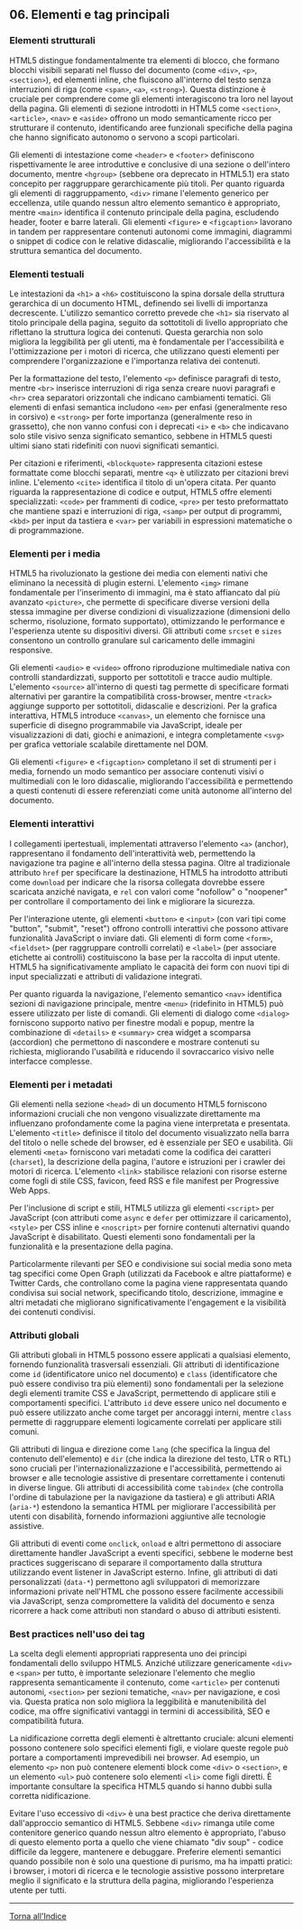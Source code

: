 ## 06. Elementi e tag principali

### Elementi strutturali
HTML5 distingue fondamentalmente tra elementi di blocco, che formano blocchi visibili separati nel flusso del documento (come `<div>`, `<p>`, `<section>`), ed elementi inline, che fluiscono all'interno del testo senza interruzioni di riga (come `<span>`, `<a>`, `<strong>`). Questa distinzione è cruciale per comprendere come gli elementi interagiscono tra loro nel layout della pagina. Gli elementi di sezione introdotti in HTML5 come `<section>`, `<article>`, `<nav>` e `<aside>` offrono un modo semanticamente ricco per strutturare il contenuto, identificando aree funzionali specifiche della pagina che hanno significato autonomo o servono a scopi particolari.

Gli elementi di intestazione come `<header>` e `<footer>` definiscono rispettivamente le aree introduttive e conclusive di una sezione o dell'intero documento, mentre `<hgroup>` (sebbene ora deprecato in HTML5.1) era stato concepito per raggruppare gerarchicamente più titoli. Per quanto riguarda gli elementi di raggruppamento, `<div>` rimane l'elemento generico per eccellenza, utile quando nessun altro elemento semantico è appropriato, mentre `<main>` identifica il contenuto principale della pagina, escludendo header, footer e barre laterali. Gli elementi `<figure>` e `<figcaption>` lavorano in tandem per rappresentare contenuti autonomi come immagini, diagrammi o snippet di codice con le relative didascalie, migliorando l'accessibilità e la struttura semantica del documento.

### Elementi testuali
Le intestazioni da `<h1>` a `<h6>` costituiscono la spina dorsale della struttura gerarchica di un documento HTML, definendo sei livelli di importanza decrescente. L'utilizzo semantico corretto prevede che `<h1>` sia riservato al titolo principale della pagina, seguito da sottotitoli di livello appropriato che riflettano la struttura logica dei contenuti. Questa gerarchia non solo migliora la leggibilità per gli utenti, ma è fondamentale per l'accessibilità e l'ottimizzazione per i motori di ricerca, che utilizzano questi elementi per comprendere l'organizzazione e l'importanza relativa dei contenuti.

Per la formattazione del testo, l'elemento `<p>` definisce paragrafi di testo, mentre `<br>` inserisce interruzioni di riga senza creare nuovi paragrafi e `<hr>` crea separatori orizzontali che indicano cambiamenti tematici. Gli elementi di enfasi semantica includono `<em>` per enfasi (generalmente reso in corsivo) e `<strong>` per forte importanza (generalmente reso in grassetto), che non vanno confusi con i deprecati `<i>` e `<b>` che indicavano solo stile visivo senza significato semantico, sebbene in HTML5 questi ultimi siano stati ridefiniti con nuovi significati semantici.

Per citazioni e riferimenti, `<blockquote>` rappresenta citazioni estese formattate come blocchi separati, mentre `<q>` è utilizzato per citazioni brevi inline. L'elemento `<cite>` identifica il titolo di un'opera citata. Per quanto riguarda la rappresentazione di codice e output, HTML5 offre elementi specializzati: `<code>` per frammenti di codice, `<pre>` per testo preformattato che mantiene spazi e interruzioni di riga, `<samp>` per output di programmi, `<kbd>` per input da tastiera e `<var>` per variabili in espressioni matematiche o di programmazione.

### Elementi per i media
HTML5 ha rivoluzionato la gestione dei media con elementi nativi che eliminano la necessità di plugin esterni. L'elemento `<img>` rimane fondamentale per l'inserimento di immagini, ma è stato affiancato dal più avanzato `<picture>`, che permette di specificare diverse versioni della stessa immagine per diverse condizioni di visualizzazione (dimensioni dello schermo, risoluzione, formato supportato), ottimizzando le performance e l'esperienza utente su dispositivi diversi. Gli attributi come `srcset` e `sizes` consentono un controllo granulare sul caricamento delle immagini responsive.

Gli elementi `<audio>` e `<video>` offrono riproduzione multimediale nativa con controlli standardizzati, supporto per sottotitoli e tracce audio multiple. L'elemento `<source>` all'interno di questi tag permette di specificare formati alternativi per garantire la compatibilità cross-browser, mentre `<track>` aggiunge supporto per sottotitoli, didascalie e descrizioni. Per la grafica interattiva, HTML5 introduce `<canvas>`, un elemento che fornisce una superficie di disegno programmabile via JavaScript, ideale per visualizzazioni di dati, giochi e animazioni, e integra completamente `<svg>` per grafica vettoriale scalabile direttamente nel DOM.

Gli elementi `<figure>` e `<figcaption>` completano il set di strumenti per i media, fornendo un modo semantico per associare contenuti visivi o multimediali con le loro didascalie, migliorando l'accessibilità e permettendo a questi contenuti di essere referenziati come unità autonome all'interno del documento.

### Elementi interattivi
I collegamenti ipertestuali, implementati attraverso l'elemento `<a>` (anchor), rappresentano il fondamento dell'interattività web, permettendo la navigazione tra pagine e all'interno della stessa pagina. Oltre al tradizionale attributo `href` per specificare la destinazione, HTML5 ha introdotto attributi come `download` per indicare che la risorsa collegata dovrebbe essere scaricata anziché navigata, e `rel` con valori come "nofollow" o "noopener" per controllare il comportamento dei link e migliorare la sicurezza.

Per l'interazione utente, gli elementi `<button>` e `<input>` (con vari tipi come "button", "submit", "reset") offrono controlli interattivi che possono attivare funzionalità JavaScript o inviare dati. Gli elementi di form come `<form>`, `<fieldset>` (per raggruppare controlli correlati) e `<label>` (per associare etichette ai controlli) costituiscono la base per la raccolta di input utente. HTML5 ha significativamente ampliato le capacità dei form con nuovi tipi di input specializzati e attributi di validazione integrati.

Per quanto riguarda la navigazione, l'elemento semantico `<nav>` identifica sezioni di navigazione principale, mentre `<menu>` (ridefinito in HTML5) può essere utilizzato per liste di comandi. Gli elementi di dialogo come `<dialog>` forniscono supporto nativo per finestre modali e popup, mentre la combinazione di `<details>` e `<summary>` crea widget a scomparsa (accordion) che permettono di nascondere e mostrare contenuti su richiesta, migliorando l'usabilità e riducendo il sovraccarico visivo nelle interfacce complesse.

### Elementi per i metadati
Gli elementi nella sezione `<head>` di un documento HTML5 forniscono informazioni cruciali che non vengono visualizzate direttamente ma influenzano profondamente come la pagina viene interpretata e presentata. L'elemento `<title>` definisce il titolo del documento visualizzato nella barra del titolo o nelle schede del browser, ed è essenziale per SEO e usabilità. Gli elementi `<meta>` forniscono vari metadati come la codifica dei caratteri (`charset`), la descrizione della pagina, l'autore e istruzioni per i crawler dei motori di ricerca. L'elemento `<link>` stabilisce relazioni con risorse esterne come fogli di stile CSS, favicon, feed RSS e file manifest per Progressive Web Apps.

Per l'inclusione di script e stili, HTML5 utilizza gli elementi `<script>` per JavaScript (con attributi come `async` e `defer` per ottimizzare il caricamento), `<style>` per CSS inline e `<noscript>` per fornire contenuti alternativi quando JavaScript è disabilitato. Questi elementi sono fondamentali per la funzionalità e la presentazione della pagina.

Particolarmente rilevanti per SEO e condivisione sui social media sono meta tag specifici come Open Graph (utilizzati da Facebook e altre piattaforme) e Twitter Cards, che controllano come la pagina viene rappresentata quando condivisa sui social network, specificando titolo, descrizione, immagine e altri metadati che migliorano significativamente l'engagement e la visibilità dei contenuti condivisi.

### Attributi globali
Gli attributi globali in HTML5 possono essere applicati a qualsiasi elemento, fornendo funzionalità trasversali essenziali. Gli attributi di identificazione come `id` (identificatore unico nel documento) e `class` (identificatore che può essere condiviso tra più elementi) sono fondamentali per la selezione degli elementi tramite CSS e JavaScript, permettendo di applicare stili e comportamenti specifici. L'attributo `id` deve essere unico nel documento e può essere utilizzato anche come target per ancoraggi interni, mentre `class` permette di raggruppare elementi logicamente correlati per applicare stili comuni.

Gli attributi di lingua e direzione come `lang` (che specifica la lingua del contenuto dell'elemento) e `dir` (che indica la direzione del testo, LTR o RTL) sono cruciali per l'internazionalizzazione e l'accessibilità, permettendo ai browser e alle tecnologie assistive di presentare correttamente i contenuti in diverse lingue. Gli attributi di accessibilità come `tabindex` (che controlla l'ordine di tabulazione per la navigazione da tastiera) e gli attributi ARIA (`aria-*`) estendono la semantica HTML per migliorare l'accessibilità per utenti con disabilità, fornendo informazioni aggiuntive alle tecnologie assistive.

Gli attributi di eventi come `onclick`, `onload` e altri permettono di associare direttamente handler JavaScript a eventi specifici, sebbene le moderne best practices suggeriscano di separare il comportamento dalla struttura utilizzando event listener in JavaScript esterno. Infine, gli attributi di dati personalizzati (`data-*`) permettono agli sviluppatori di memorizzare informazioni private nell'HTML che possono essere facilmente accessibili via JavaScript, senza compromettere la validità del documento e senza ricorrere a hack come attributi non standard o abuso di attributi esistenti.

### Best practices nell'uso dei tag
La scelta degli elementi appropriati rappresenta uno dei principi fondamentali dello sviluppo HTML5. Anziché utilizzare genericamente `<div>` e `<span>` per tutto, è importante selezionare l'elemento che meglio rappresenta semanticamente il contenuto, come `<article>` per contenuti autonomi, `<section>` per sezioni tematiche, `<nav>` per navigazione, e così via. Questa pratica non solo migliora la leggibilità e manutenibilità del codice, ma offre significativi vantaggi in termini di accessibilità, SEO e compatibilità futura.

La nidificazione corretta degli elementi è altrettanto cruciale: alcuni elementi possono contenere solo specifici elementi figli, e violare queste regole può portare a comportamenti imprevedibili nei browser. Ad esempio, un elemento `<p>` non può contenere elementi block come `<div>` o `<section>`, e un elemento `<ul>` può contenere solo elementi `<li>` come figli diretti. È importante consultare la specifica HTML5 quando si hanno dubbi sulla corretta nidificazione.

Evitare l'uso eccessivo di `<div>` è una best practice che deriva direttamente dall'approccio semantico di HTML5. Sebbene `<div>` rimanga utile come contenitore generico quando nessun altro elemento è appropriato, l'abuso di questo elemento porta a quello che viene chiamato "div soup" - codice difficile da leggere, mantenere e debuggare. Preferire elementi semantici quando possibile non è solo una questione di purismo, ma ha impatti pratici: i browser, i motori di ricerca e le tecnologie assistive possono interpretare meglio il significato e la struttura della pagina, migliorando l'esperienza utente per tutti.

---
[Torna all'Indice](README.md)